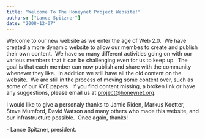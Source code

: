 ```yaml
---
title: "Welcome To The Honeynet Project Website!"
authors: ["Lance Spitzner"]
date: "2008-12-07"
---
```


Welcome to our new website as we enter the age of Web 2.0.  We have created a more dynamic website to allow our membes to create and publish their own content.  We have so many different activities going on with our various members that it can be challenging even for us to keep up.  The goal is that each member can now publish and share with the community whenever they like.  In addition we still have all the old content on the website.  We are still in the process of moving some content over, such as some of our KYE papers.  If you find content missing, a broken link or have any suggestions, please email us at project@honeynet.org.

I would like to give a personaly thanks to Jamie Riden, Markus Koetter, Steve Mumford, David Watson and many others who made this website, and our infrastructure possible.  Once again, thanks!

\- Lance Spitzner, president.
